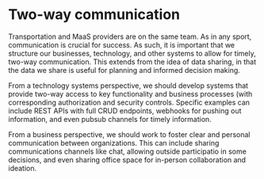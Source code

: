 # Two-way communication

Transportation and MaaS providers are on the same team. As in any sport, communication is crucial for success. As such, it is important that we structure our businesses, technology, and other systems to allow for timely, two-way communication. This extends from the idea of data sharing, in that the data we share is useful for planning and informed decision making.

From a technology systems perspective, we should develop systems that provide two-way access to key functionality and business processes \(with corresponding authorization and security controls. Specific examples can include REST APIs with full CRUD endpoints, webhooks for pushing out information, and even pubsub channels for timely information.

From a business perspective, we should work to foster clear and personal communication between organizations. This can include sharing communications channels like chat, allowing outside participatio in some decisions, and even sharing office space for in-person collaboration and ideation.

